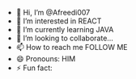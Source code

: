 - 👋 Hi, I’m @Afreedi007
- 👀 I’m interested in REACT
- 🌱 I’m currently learning JAVA
- 💞️ I’m looking to collaborate...
- 📫 How to reach me FOLLOW ME
- 😄 Pronouns: HIM
- ⚡ Fun fact: 

<!---
Afreedi007/Afreedi007 is a ✨ special ✨ repository because its `README.md` (this file) appears on your GitHub profile.
You can click the Preview link to take a look at your changes.
--->

